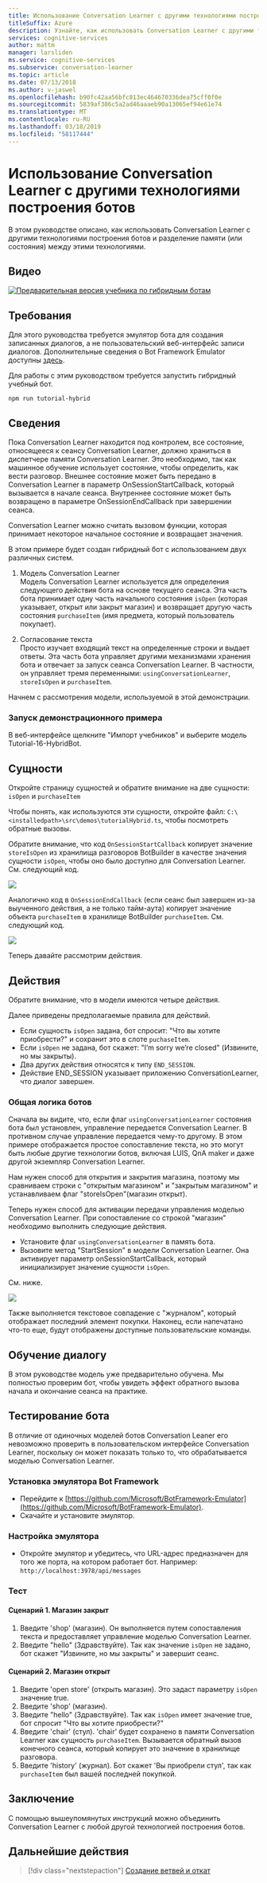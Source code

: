 ```yaml
---
title: Использование Conversation Learner с другими технологиями построения ботов в Microsoft Cognitive Services | Документация Майкрософт
titleSuffix: Azure
description: Узнайте, как использовать Conversation Learner с другими технологиями построения ботов.
services: cognitive-services
author: mattm
manager: larsliden
ms.service: cognitive-services
ms.subservice: conversation-learner
ms.topic: article
ms.date: 07/13/2018
ms.author: v-jaswel
ms.openlocfilehash: b90fc42aa56bfc813ec464670336dea75cff0f0e
ms.sourcegitcommit: 5839af386c5a2ad46aaaeb90a13065ef94e61e74
ms.translationtype: MT
ms.contentlocale: ru-RU
ms.lasthandoff: 03/18/2019
ms.locfileid: "58117444"
---
```

# <a name="how-to-use-conversation-learner-with-other-bot-building-technologies"></a>Использование Conversation Learner с другими технологиями построения ботов

В этом руководстве описано, как использовать Conversation Learner с другими технологиями построения ботов и разделение памяти (или состояния) между этими технологиями. 

## <a name="video"></a>Видео

[![Предварительная версия учебника по гибридным ботам](https://aka.ms/cl_Tutorial_v3_Hybrid_Applications_Preview)](https://aka.ms/cl_Tutorial_v3_Hybrid_Applications)

## <a name="requirements"></a>Требования
Для этого руководства требуется эмулятор бота для создания записанных диалогов, а не пользовательский веб-интерфейс записи диалогов. Дополнительные сведения о Bot Framework Emulator доступны [здесь](https://docs.microsoft.com/azure/bot-service/bot-service-debug-emulator?view=azure-bot-service-4.0). 

Для работы с этим руководством требуется запустить гибридный учебный бот.

    npm run tutorial-hybrid

## <a name="details"></a>Сведения

Пока Conversation Learner находится под контролем, все состояние, относящееся к сеансу Conversation Learner, должно храниться в диспетчере памяти Conversation Learner. Это необходимо, так как машинное обучение использует состояние, чтобы определить, как вести разговор. Внешнее состояние может быть передано в Conversation Learner в параметр OnSessionStartCallback, который вызывается в начале сеанса. Внутреннее состояние может быть возвращено в параметре OnSessionEndCallback при завершении сеанса.

Conversation Learner можно считать вызовом функции, которая принимает некоторое начальное состояние и возвращает значения.

В этом примере будет создан гибридный бот с использованием двух различных систем.
1. Модель Conversation Learner <br/>
    Модель Conversation Learner используется для определения следующего действия бота на основе текущего сеанса. Эта часть бота принимает одну часть начального состояния `isOpen` (которая указывает, открыт или закрыт магазин) и возвращает другую часть состояния `purchaseItem` (имя предмета, который пользователь покупает).

2. Согласование текста <br />
    Просто изучает входящий текст на определенные строки и выдает ответы. Эта часть бота управляет другими механизмами хранения бота и отвечает за запуск сеанса Conversation Learner. В частности, он управляет тремя переменными: `usingConversationLearner`, `storeIsOpen` и `purchaseItem`.

Начнем с рассмотрения модели, используемой в этой демонстрации.

### <a name="open-the-demo"></a>Запуск демонстрационного примера

В веб-интерфейсе щелкните "Импорт учебников" и выберите модель Tutorial-16-HybridBot.

## <a name="entities"></a>Сущности

Откройте страницу сущностей и обратите внимание на две сущности: `isOpen` и `purchaseItem`

Чтобы понять, как используются эти сущности, откройте файл: `C:\<installedpath>\src\demos\tutorialHybrid.ts`, чтобы посмотреть обратные вызовы.

Обратите внимание, что код `OnSessionStartCallback` копирует значение `storeIsOpen` из хранилища разговоров BotBuilder в качестве значения сущности `isOpen`, чтобы оно было доступно для Conversation Learner. См. следующий код.

![](../media/tutorial17_sessionstart.PNG)

Аналогично код в `OnSessionEndCallback` (если сеанс был завершен из-за выученного действия, а не только тайм-аута) копирует значение объекта `purchaseItem` в хранилище BotBuilder `purchaseItem`. См. следующий код.

![](../media/tutorial17_sessionend.PNG)

Теперь давайте рассмотрим действия.

## <a name="actions"></a>Действия

Обратите внимание, что в модели имеются четыре действия.

Далее приведены предполагаемые правила для действий.

- Если сущность `isOpen` задана, бот спросит: "Что вы хотите приобрести?" и сохранит это в слоте `puchaseItem`.
- Если `isOpen` не задана, бот скажет: "I’m sorry we’re closed" (Извините, но мы закрыты).
- Два других действия относятся к типу `END_SESSION`.
- Действие END_SESSION указывает приложению ConversationLearner, что диалог завершен.

### <a name="overall-bot-logic"></a>Общая логика ботов

Сначала вы видите, что, если флаг `usingConversationLearner` состояния бота был установлен, управление передается Conversation Learner. В противном случае управление передается чему-то другому.  В этом примере отображается простое сопоставление текста, но это могут быть любые другие технологии ботов, включая LUIS, QnA maker и даже другой экземпляр Conversation Learner.

Нам нужен способ для открытия и закрытия магазина, поэтому мы сравниваем строки с "открытым магазином" и "закрытым магазином" и устанавливаем флаг "storeIsOpen"(магазин открыт).

Теперь нужен способ для активации передачи управления моделью Conversation Learner. При сопоставление со строкой "магазин" необходимо выполнить следующие действия.
- Установите флаг `usingConversationLearner` в память бота.
- Вызовите метод "StartSession" в модели Conversation Learner.  Она активирует параметр onSessionStartCallback, который инициализирует значение сущности `isOpen`.

См. ниже.

![](../media/tutorial17_useConversationLearner.PNG)

Также выполняется текстовое совпадение с "журналом", который отображает последний элемент покупки.
Наконец, если напечатано что-то еще, будут отображены доступные пользовательские команды.

## <a name="train-dialog"></a>Обучение диалогу

В этом руководстве модель уже предварительно обучена.  Мы полностью проверим бот, чтобы увидеть эффект обратного вызова начала и окончание сеанса на практике.

## <a name="testing-the-bot"></a>Тестирование бота

В отличие от одиночных моделей ботов Conversation Leaner его невозможно проверить в пользовательском интерфейсе Conversation Learner, поскольку он может показать только то, что обрабатывается моделью Conversation Learner.

### <a name="install-the-bot-framework-emulator"></a>Установка эмулятора Bot Framework

- Перейдите к [https://github.com/Microsoft/BotFramework-Emulator](https://github.com/Microsoft/BotFramework-Emulator).
- Скачайте и установите эмулятор.

### <a name="configure-the-emulator"></a>Настройка эмулятора

- Откройте эмулятор и убедитесь, что URL-адрес предназначен для того же порта, на котором работает бот. Например: `http://localhost:3978/api/messages`

### <a name="test"></a>Тест 

#### <a name="scenario-1-store-is-closed"></a>Сценарий 1. Магазин закрыт
1. Введите 'shop' (магазин). Он выполняется путем сопоставления текста и предоставляет управление моделью Conversation Learner.
2. Введите "hello" (Здравствуйте).  Так как значение `isOpen` не задано, бот скажет "Извините, но мы закрыты" и завершит сеанс.

#### <a name="scenario-2-store-is-open"></a>Сценарий 2. Магазин открыт
1. Введите 'open store' (открыть магазин).  Это задаст параметру `isOpen` значение true.
1. Введите 'shop' (магазин).
1. Введите "hello" (Здравствуйте).  Так как `isOpen` имеет значение true, бот спросит "Что вы хотите приобрести?"
1. Введите 'chair' (стул). 'chair' будет сохранено в памяти Conversation Learner как сущность `purchaseItem`. Вызывается обратный вызов конечного сеанса, который копирует это значение в хранилище разговора.
1. Введите 'history' (журнал).  Бот скажет 'Вы приобрели стул', так как `purchaseItem` был вашей последней покупкой.

## <a name="conclusion"></a>Заключение

С помощью вышеупомянутых инструкций можно объединить Conversation Learner с любой другой технологией построения ботов.

## <a name="next-steps"></a>Дальнейшие действия

> [!div class="nextstepaction"]
> [Создание ветвей и откат](./17-branch-undo.md)
